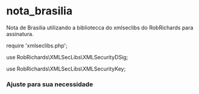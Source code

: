 # nota_brasilia
Nota de Brasilia utilizando a bibliotecca do xmlseclibs do RobRichards para assinatura.

require 'xmlseclibs.php';

use RobRichards\XMLSecLibs\XMLSecurityDSig;

use RobRichards\XMLSecLibs\XMLSecurityKey;

### Ajuste para sua necessidade ###
